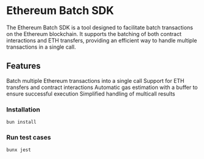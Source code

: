 # Ethereum Batch SDK

The Ethereum Batch SDK is a tool designed to facilitate batch transactions on the Ethereum blockchain. It supports the batching of both contract interactions and ETH transfers, providing an efficient way to handle multiple transactions in a single call.

## Features
Batch multiple Ethereum transactions into a single call
Support for ETH transfers and contract interactions
Automatic gas estimation with a buffer to ensure successful execution
Simplified handling of multicall results

### Installation

```
bun install
```

### Run test cases
```
bunx jest
```
